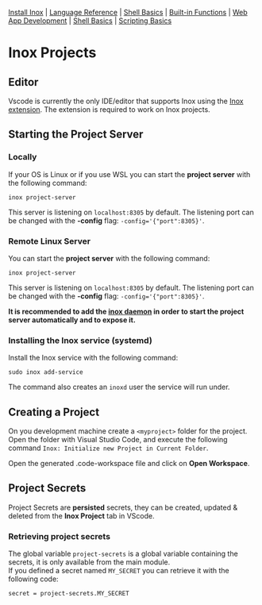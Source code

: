 [Install Inox](../README.md#installation) |
[Language Reference](./language-reference.md) |
[Shell Basics](./shell-basics.md) | [Built-in Functions](./builtin.md) |
[Web App Development](./web-app-development.md) |
[Shell Basics](./shell-basics.md) | [Scripting Basics](./scripting-basics.md)

# Inox Projects

## Editor

Vscode is currently the only IDE/editor that supports Inox using the
[Inox extension](https://marketplace.visualstudio.com/items?itemName=graphr00t.inox).
The extension is required to work on Inox projects.

## Starting the Project Server

### Locally

If your OS is Linux or if you use WSL you can start the **project server** with
the following command:

```
inox project-server
```

This server is listening on `localhost:8305` by default. The listening port can
be changed with the **-config** flag: `-config='{"port":8305}'`.

### Remote Linux Server

You can start the **project server** with the following command:

```
inox project-server
```

This server is listening on `localhost:8305` by default. The listening port can
be changed with the **-config** flag: `-config='{"port":8305}'`.

**It is recommended to add the [inox daemon](./inox-daemon.md) in order to start the project server automatically and to expose it.**

### Installing the Inox service (systemd)

Install the Inox service with the following command:

```
sudo inox add-service
```

The command also creates an `inoxd` user the service will run under.

## Creating a Project

On you development machine create a `<myproject>` folder for the project. Open
the folder with Visual Studio Code, and execute the following command
`Inox: Initialize new Project in Current Folder`.

Open the generated .code-workspace file and click on **Open Workspace**.

## Project Secrets

Project Secrets are **persisted** secrets, they can be created, updated &
deleted from the **Inox Project** tab in VScode.

### Retrieving project secrets

The global variable `project-secrets` is a global variable containing the
secrets, it is only available from the main module.\
If you defined a secret named `MY_SECRET` you can retrieve it with the following
code:

```
secret = project-secrets.MY_SECRET
```

